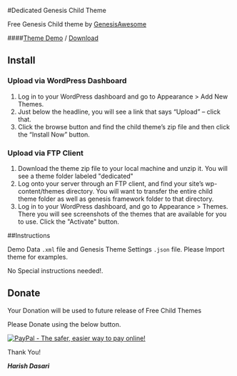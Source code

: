 #Dedicated Genesis Child Theme

Free Genesis Child theme by [GenesisAwesome](http://www.genesisawesome.com)

####[Theme Demo](http://www.genesisawesome.com/themes/dedicated-genesis-child-theme/demo/) / [Download](http://www.genesisawesome.com/themes/dedicated-genesis-child-theme/)



## Install


### Upload via WordPress Dashboard

1. Log in to your WordPress dashboard and go to Appearance > Add New Themes.
2. Just below the headline, you will see a link that says “Upload” – click that.
3. Click the browse button and find the child theme’s zip file and then click the “Install Now” button.

### Upload via FTP Client

1. Download the theme zip file to your local machine and unzip it. You will see a theme folder labeled "dedicated"
2. Log onto your server through an FTP client, and find your site’s wp-content/themes directory. You will want to transfer the entire child theme folder as well as genesis framework folder to that directory.
3. Log in to your WordPress dashboard, and go to Appearance > Themes. There you will see screenshots of the themes that are available for you to use. Click the "Activate" button.

##Instructions

Demo Data `.xml` file and Genesis Theme Settings `.json` file. Please Import theme for examples. 

No Special instructions needed!.


## Donate

Your Donation will be used to future release of Free Child Themes

Please Donate using the below button.


[<img src="https://www.paypalobjects.com/en_US/i/btn/btn_donateCC_LG.gif" alt="PayPal - The safer, easier way to pay online!" />](http://www.genesisawesome.com/donate/)


Thank You!

**_Harish Dasari_**